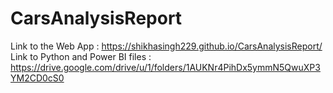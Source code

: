 # CarsAnalysisReport

Link to the Web App : https://shikhasingh229.github.io/CarsAnalysisReport/
<br>Link to Python and Power BI files : https://drive.google.com/drive/u/1/folders/1AUKNr4PihDx5ymmN5QwuXP3YM2CD0cS0
